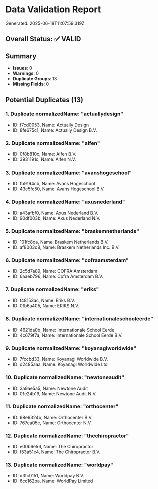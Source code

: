 # Data Validation Report

Generated: 2025-06-18T11:07:59.319Z

## Overall Status: ✅ VALID

## Summary
- **Issues**: 0
- **Warnings**: 0
- **Duplicate Groups**: 13
- **Missing Fields**: 0

## Potential Duplicates (13)

### 1. Duplicate normalizedName: "actuallydesign"
- ID: f7cd0053, Name: Actually Design
- ID: 8fe675c1, Name: Actually Design B.V.

### 2. Duplicate normalizedName: "alfen"
- ID: 0f8b810c, Name: Alfen B.V.
- ID: 3931191c, Name: Alfen N.V.

### 3. Duplicate normalizedName: "avanshogeschool"
- ID: fb9194cb, Name: Avans Hogeschool
- ID: 43e5fe50, Name: Avans Hogeschool B.V.

### 4. Duplicate normalizedName: "axusnederland"
- ID: a43afbf0, Name: Axus Nederland B.V.
- ID: 90df003b, Name: Axus Nederland N.V.

### 5. Duplicate normalizedName: "braskemnetherlands"
- ID: 101fc8ca, Name: Braskem Netherlands B.V.
- ID: af8003d8, Name: Braskem Netherlands Inc. B.V.

### 6. Duplicate normalizedName: "cofraamsterdam"
- ID: 2c5d7a89, Name: COFRA Amsterdam
- ID: 6aaeb796, Name: Cofra Amsterdam B.V.

### 7. Duplicate normalizedName: "eriks"
- ID: f48153ac, Name: Eriks B.V.
- ID: 0fb6a405, Name: ERIKS N.V.

### 8. Duplicate normalizedName: "internationaleschooleerde"
- ID: 4621da0b, Name: Internationale School Eerde
- ID: 4c679f7a, Name: Internationale School Eerde B.V.

### 9. Duplicate normalizedName: "koyanagiworldwide"
- ID: 7fccbd33, Name: Koyanagi Worldwide B.V.
- ID: d2485aaa, Name: Koyanagi Worldwide Ltd

### 10. Duplicate normalizedName: "newtoneaudit"
- ID: 3a9ae5a5, Name: Newtone Audit
- ID: 01e24b19, Name: Newtone Audit N.V.

### 11. Duplicate normalizedName: "orthocenter"
- ID: 98e9324b, Name: Orthocenter B.V.
- ID: 767ca05c, Name: Orthocenter N.V.

### 12. Duplicate normalizedName: "thechiropractor"
- ID: e00b6e56, Name: The Chiropractor
- ID: f53a51e4, Name: The Chiropractor B.V.

### 13. Duplicate normalizedName: "worldpay"
- ID: d3fc0151, Name: Worldpay B.V.
- ID: 6cc162ba, Name: WorldPay Limited

